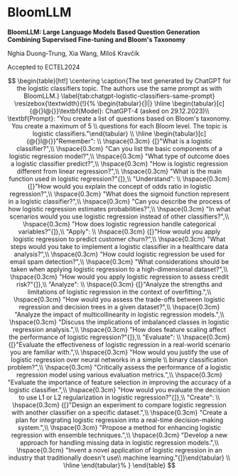 # BloomLLM

**BloomLLM: Large Language Models Based Question Generation Combining Supervised Fine-tuning and Bloom's Taxonomy**

Nghia Duong-Trung, Xia Wang, Miloš Kravčík 

Accepted to ECTEL2024

$$
\begin{table}[ht!]
	\centering
	\caption{The text generated by ChatGPT for the logistic classifiers topic. The authors use the same prompt as with BloomLLM.}
	\label{tab:chatgpt-logistic-classifiers-same-prompt}
	\resizebox{\textwidth}{!}{%
		\begin{tabular}{|l|}
			\hline
			\begin{tabular}[c]{@{}l@{}}\textbf{Model}: ChatGPT-4 (asked on 29.12.2023)\\ \textbf{Prompt}: "You create a list of questions based on Bloom's taxonomy. You create a maximum of 5 \\ questions for each Bloom level. The topic is logistic classifiers."\end{tabular} \\ \hline
			\begin{tabular}[c]{@{}l@{}}"Remember": \\ \hspace{0.3cm}    {[}"What is a logistic classifier?",\\ \hspace{0.3cm}    "Can you list the basic components of a logistic regression model?",\\ \hspace{0.3cm}    "What type of outcome does a logistic classifier predict?",\\ \hspace{0.3cm}    "How is logistic regression different from linear regression?",\\ \hspace{0.3cm}    "What is the main function used in logistic regression?"{]},\\   "Understand": \\  \hspace{0.3cm}  {[}"How would you explain the concept of odds ratio in logistic regression?",\\  \hspace{0.3cm}   "What does the sigmoid function represent in a logistic classifier?",\\ \hspace{0.3cm}    "Can you describe the process of how logistic regression estimates probabilities?",\\ \hspace{0.3cm}    "In what scenarios would you use logistic regression instead of other classifiers?",\\ \hspace{0.3cm}    "How does logistic regression handle categorical variables?"{]},\\   "Apply": \\ \hspace{0.3cm}   {[}"How would you apply logistic regression to predict customer churn?",\\ \hspace{0.3cm}    "What steps would you take to implement a logistic classifier in a healthcare data analysis?",\\ \hspace{0.3cm}    "How could logistic regression be used for email spam detection?",\\ \hspace{0.3cm}    "What considerations should be taken when applying logistic regression to a high-dimensional dataset?",\\ \hspace{0.3cm}    "How would you apply logistic regression to assess credit risk?"{]},\\   "Analyze": \\ \hspace{0.3cm}   {[}"Analyze the strengths and limitations of logistic regression in the context of overfitting.",\\ \hspace{0.3cm}    "How would you assess the trade-offs between logistic regression and decision trees in a given dataset?",\\ \hspace{0.3cm}    "Analyze the impact of multicollinearity in logistic regression models.",\\ \hspace{0.3cm}    "Discuss the implications of imbalanced classes in logistic regression analysis.",\\ \hspace{0.3cm}    "How does feature scaling affect the performance of logistic regression?"{]},\\   "Evaluate": \\  \hspace{0.3cm}  {[}"Evaluate the effectiveness of logistic regression in a real-world scenario you are familiar with.",\\ \hspace{0.3cm}    "How would you justify the use of logistic regression over neural networks in a simple \\ binary classification problem?",\\ \hspace{0.3cm}    "Critically assess the performance of a logistic regression model using various evaluation metrics.",\\ \hspace{0.3cm}    "Evaluate the importance of feature selection in improving the accuracy of a logistic classifier.",\\  \hspace{0.3cm}   "How would you evaluate the decision to use L1 or L2 regularization in logistic regression?"{]},\\   "Create": \\ \hspace{0.3cm}   {[}"Design an experiment to compare logistic regression with another classifier on a specific dataset.",\\  \hspace{0.3cm}   "Create a plan for integrating logistic regression into a real-time decision-making system.",\\ \hspace{0.3cm}    "Propose a method for enhancing logistic regression with ensemble techniques.",\\ \hspace{0.3cm}    "Develop a new approach for handling missing data in logistic regression models.",\\ \hspace{0.3cm}    "Invent a novel application of logistic regression in an industry that traditionally doesn't use\\  machine learning."{]}\end{tabular} \\ \hline
		\end{tabular}%
	}
\end{table}
$$
